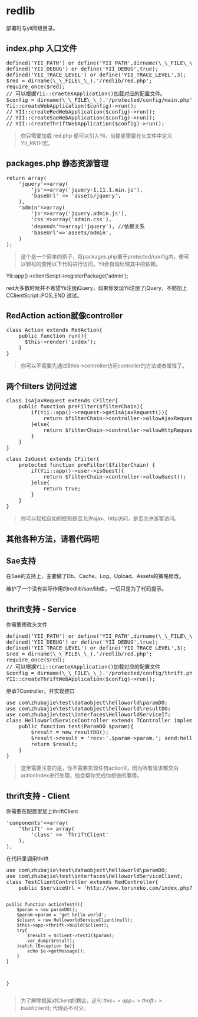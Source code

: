 redlib
======

部署时与yii同级目录。

## index.php 入口文件
<pre>
defined('YII_PATH') or define('YII_PATH',dirname(\_\_FILE\_\_).DIRECTORY_SEPARATOR.'framework');
defined('YII_DEBUG') or define('YII_DEBUG',true);
defined('YII_TRACE_LEVEL') or define('YII_TRACE_LEVEL',3);
$red = dirname(\_\_FILE\_\_).'/redlib/red.php';
require_once($red);
// 可以根据Yii::craeteXApplication()加载对应的配置文件。
$config = dirname(\_\_FILE\_\_).'/protected/config/main.php';
Yii::createWebApplication($config)->run();
// YII::createRedWebApplication($config)->run();
// YII::createSaeWebApplication($config)->run();
// YII::createThriftWebApplication($config)->run();
</pre>

> 你只需要加载 red.php 便可以引入Yii，前提是需要在头文件中定义YII_PATH宏。

## packages.php 静态资源管理
<pre>
return array(
	'jquery'=>array(
		'js'=>array('jquery-1.11.1.min.js'),
		'baseUrl' => 'assets/jquery',
	),
	'admin'=>array(
		'js'=>array('jquery.admin.js'),
		'css'=>array('admin.css'),
		'depends'=>array('jquery'), //依赖关系
		'baseUrl'=>'assets/admin',
	)
);
</pre>

> <p>这个是一个简单的例子，将packages.php置于protected/config内，便可以轻松的使用以下代码进行访问，Yii会自动处理其中的依赖。</p>
<p>Yii::app()->clientScript->registerPackage('admin');</p>
<p>red大多数时候并不希望Yii注册jQuery，如果你发现Yii注册了jQuery，不妨加上 CClientScript::POS_END 试试。</p>

## RedAction action就像controller
<pre>
class Action extends RedAction{
    public function run(){
      $this->render('index');
    }
}
</pre>

> 你可以不需要先通过$this->controller访问controller的方法或者属性了。

## 两个filters 访问过滤
<pre>
class IsAjaxRequest extends CFilter{
	public function preFilter($filterChain){
		if(Yii::app()->request->getIsAjaxRequest()){
			return $filterChain->controller->allowAjaxRequest();
		}else{
			return $filterChain->controller->allowHttpRequest();
		}
	}
}
</pre>
<pre>
class IsGuest extends CFilter{
	protected function preFilter($filterChain) {
		if(Yii::app()->user->isGuest){
			return $filterChain->controller->allowGuest();
		}else{
			return true;
		}
	}
}
</pre>

> 你可以轻松自如的控制是否允许ajax、http访问，是否允许游客访问。

## 其他各种方法，请看代码吧

## Sae支持
<p>在Sae的支持上，主要做了Db、Cache、Log、Upload、Assets的策略修改。</p>
<p>维护了一个没有实际作用的redlib/sae/lib库，一切只是为了代码提示。</p>

## thrift支持 - Service
<p>你需要修改头文件</p>
<pre>
defined('YII_PATH') or define('YII_PATH',dirname(\_\_FILE\_\_).DIRECTORY_SEPARATOR.'framework');
defined('YII_DEBUG') or define('YII_DEBUG',true);
defined('YII_TRACE_LEVEL') or define('YII_TRACE_LEVEL',3);
$red = dirname(\_\_FILE\_\_).'/redlib/red.php';
require_once($red);
// 可以根据Yii::craeteXApplication()加载对应的配置文件
$config = dirname(\_\_FILE\_\_).'/protected/config/thrift.php';
YII::createThriftWebApplication($config)->run();
</pre>
<p>继承TController，并实现接口</p>
<pre>
use com\zhubajie\test\dataobject\helloworld\paramDO;
use com\zhubajie\test\dataobject\helloworld\resultDO;
use com\zhubajie\test\interfaces\HelloworldServiceIf;
class HelloworldServiceController extends TController implements HelloworldServiceIf{
    public function test(ParamDO $param){
        $result = new resultDO();
        $result->result = 'recv:'.$param->param.'; send:helloworld';
        return $result;
    }
}
</pre>

> 这里需要注意的是，你不需要实现任何actionX，因为所有请求都交由actionIndex进行处理，他会帮你完成你想做的事情。

## thrift支持 - Client
<p>你需要在配置里加上thriftClient</p>
<pre>
'components'=>array(
    'thrift' => array(
        'class' => 'ThriftClient'
    ),
),
</pre>
<p>在代码里调用thrift</p>
<pre>
use com\zhubajie\test\dataobject\helloworld\paramDO;
use com\zhubajie\test\interfaces\HelloworldServiceClient;
class TestClientController extends RedController{
    public $serviceUrl = 'http://www.toruneko.com/index.php?r=helloworldService';

    public function actionTest(){
        $param = new paramDO();
        $param->param = 'get hello world';
        $client = new HelloworldServiceClient(null);
        $this->app->thrift->build($client);
        try{
            $result = $client->test2($param);
            var_dump($result);
        }catch (Exception $e){
            echo $e->getMessage();
        }
    }
}
</pre>

> 为了解除框架对Client的耦合，这句 $this->app->thrift->build($client); 代理必不可少。
